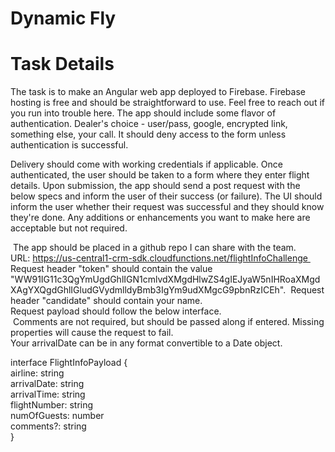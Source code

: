 # Dynamic Fly

 # Task Details
The task is to make an Angular web app deployed to Firebase. Firebase hosting is free and should be straightforward to use. Feel free to reach out if you run into trouble here. The app should include some flavor of authentication. Dealer's choice - user/pass, google, encrypted link, something else, your call. It should deny access to the form unless authentication is successful.

Delivery should come with working credentials if applicable. Once authenticated, the user should be taken to a form where they enter flight details. Upon submission, the app should send a post request with the below specs and inform the user of their success (or failure). The UI should inform the user whether their request was successful and they should know they're done. Any additions or enhancements you want to make here are acceptable but not required.

 The app should be placed in a github repo I can share with the team. \
URL: https://us-central1-crm-sdk.cloudfunctions.net/flightInfoChallenge <br>
 Request header "token" should contain the value "WW91IG11c3QgYmUgdGhlIGN1cmlvdXMgdHlwZS4gIEJyaW5nIHRoaXMgdXAgYXQgdGhlIGludGVydmlldyBmb3IgYm9udXMgcG9pbnRzICEh". 
Request header "candidate" should contain your name.\
Request payload should follow the below interface.\
 Comments are not required, but should be passed along if entered. Missing properties will cause the request to fail. \
Your arrivalDate can be in any format convertible to a Date object. 

interface FlightInfoPayload { \
airline: string \
arrivalDate: string \
arrivalTime: string \
flightNumber: string \
numOfGuests: number \
comments?: string \
} 
